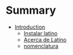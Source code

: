 # Summary

* [Introduction](README.md)
   * [Instalar latino](introduccion/instalar_latino.md)
   * [Acerca de Latino](acercade_latino_md.md)
   * [nomenclatura](introduccion/nomenclatura.md)

